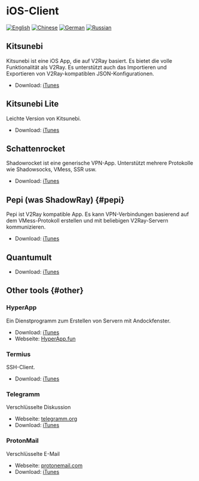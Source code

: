 # iOS-Client

[![English](../resources/english.svg)](https://www.v2ray.com/en/ui_client/ios.html) [![Chinese](../resources/chinese.svg)](https://www.v2ray.com/ui_client/ios.html) [![German](../resources/german.svg)](https://www.v2ray.com/de/ui_client/ios.html) [![Russian](../resources/russian.svg)](https://www.v2ray.com/ru/ui_client/ios.html)

## Kitsunebi

Kitsunebi ist eine iOS App, die auf V2Ray basiert. Es bietet die volle Funktionalität als V2Ray. Es unterstützt auch das Importieren und Exportieren von V2Ray-kompatiblen JSON-Konfigurationen.

* Download: [iTunes](https://www.v2ray.com/itunes/us/kitsunebi/id1275446921/)

## Kitsunebi Lite

Leichte Version von Kitsunebi.

* Download: [iTunes](https://www.v2ray.com/itunes/us/kitsunebi-lite/id1387913765/)

## Schattenrocket

Shadowrocket ist eine generische VPN-App. Unterstützt mehrere Protokolle wie Shadowsocks, VMess, SSR usw.

* Download: [iTunes](https://www.v2ray.com/itunes/us/shadowrocket/id932747118/)

## Pepi (was ShadowRay) {#pepi}

Pepi ist V2Ray kompatible App. Es kann VPN-Verbindungen basierend auf dem VMess-Protokoll erstellen und mit beliebigen V2Ray-Servern kommunizieren.

* Download: [iTunes](https://www.v2ray.com/itunes/us/pepi/id1283082051/)

## Quantumult

* Download: [iTunes](https://www.v2ray.com/itunes/us/quantumult/id1252015438/)

## Other tools {#other}

### HyperApp

Ein Dienstprogramm zum Erstellen von Servern mit Andockfenster.

* Download: [iTunes](https://www.v2ray.com/itunes/us/hyperapp/id1179750280/)
* Webseite: [HyperApp.fun](https://www.hyperapp.fun/)

### Termius

SSH-Client.

* Download: [iTunes](https://www.v2ray.com/itunes/us/termius/id549039908/)

### Telegramm

Verschlüsselte Diskussion

* Webseite: [telegramm.org](https://telegram.org/)
* Download: [iTunes](https://www.v2ray.com/itunes/us/telegram-messenger/id686449807/)

### ProtonMail

Verschlüsselte E-Mail

* Webseite: [protonemail.com](https://protonmail.com/)
* Download: [iTunes](https://www.v2ray.com/itunes/us/protonmail-encrypted-email/id979659905/)